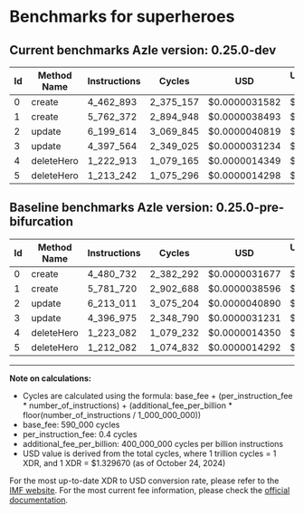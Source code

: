 # Benchmarks for superheroes

## Current benchmarks Azle version: 0.25.0-dev

| Id  | Method Name | Instructions | Cycles    | USD           | USD/Million Calls | Change                             |
| --- | ----------- | ------------ | --------- | ------------- | ----------------- | ---------------------------------- |
| 0   | create      | 4_462_893    | 2_375_157 | $0.0000031582 | $3.15             | <font color="green">-17_839</font> |
| 1   | create      | 5_762_372    | 2_894_948 | $0.0000038493 | $3.84             | <font color="green">-19_348</font> |
| 2   | update      | 6_199_614    | 3_069_845 | $0.0000040819 | $4.08             | <font color="green">-13_397</font> |
| 3   | update      | 4_397_564    | 2_349_025 | $0.0000031234 | $3.12             | <font color="red">+589</font>      |
| 4   | deleteHero  | 1_222_913    | 1_079_165 | $0.0000014349 | $1.43             | <font color="green">-169</font>    |
| 5   | deleteHero  | 1_213_242    | 1_075_296 | $0.0000014298 | $1.42             | <font color="red">+1_160</font>    |

## Baseline benchmarks Azle version: 0.25.0-pre-bifurcation

| Id  | Method Name | Instructions | Cycles    | USD           | USD/Million Calls |
| --- | ----------- | ------------ | --------- | ------------- | ----------------- |
| 0   | create      | 4_480_732    | 2_382_292 | $0.0000031677 | $3.16             |
| 1   | create      | 5_781_720    | 2_902_688 | $0.0000038596 | $3.85             |
| 2   | update      | 6_213_011    | 3_075_204 | $0.0000040890 | $4.08             |
| 3   | update      | 4_396_975    | 2_348_790 | $0.0000031231 | $3.12             |
| 4   | deleteHero  | 1_223_082    | 1_079_232 | $0.0000014350 | $1.43             |
| 5   | deleteHero  | 1_212_082    | 1_074_832 | $0.0000014292 | $1.42             |

---

**Note on calculations:**

-   Cycles are calculated using the formula: base_fee + (per_instruction_fee \* number_of_instructions) + (additional_fee_per_billion \* floor(number_of_instructions / 1_000_000_000))
-   base_fee: 590_000 cycles
-   per_instruction_fee: 0.4 cycles
-   additional_fee_per_billion: 400_000_000 cycles per billion instructions
-   USD value is derived from the total cycles, where 1 trillion cycles = 1 XDR, and 1 XDR = $1.329670 (as of October 24, 2024)

For the most up-to-date XDR to USD conversion rate, please refer to the [IMF website](https://www.imf.org/external/np/fin/data/rms_sdrv.aspx).
For the most current fee information, please check the [official documentation](https://internetcomputer.org/docs/current/developer-docs/gas-cost#execution).
